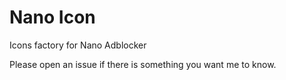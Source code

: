 # Nano Icon

Icons factory for Nano Adblocker

Please open an issue if there is something you want me to know.
